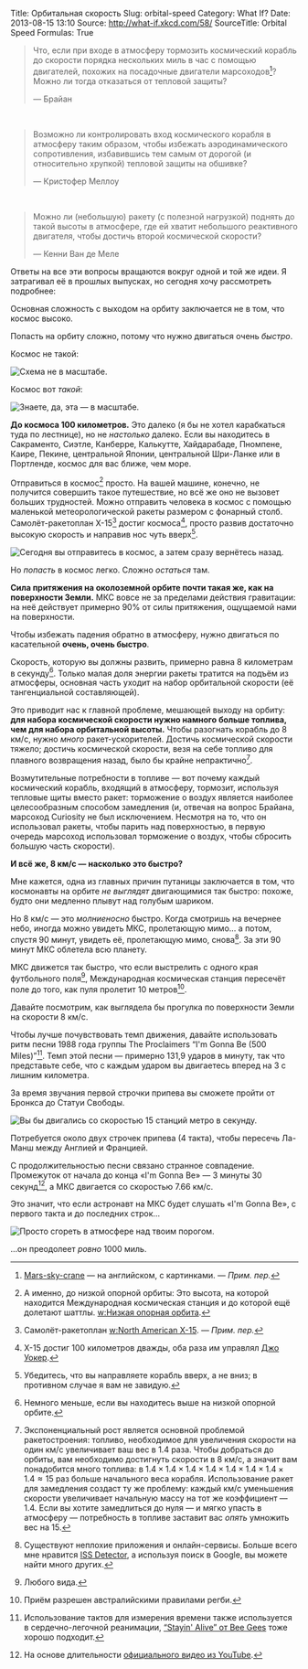 Title: Орбитальная скорость
Slug: orbital-speed
Category: What If?
Date: 2013-08-15 13:10
Source: http://what-if.xkcd.com/58/
SourceTitle: Orbital Speed
Formulas: True

> Что, если при входе в атмосферу тормозить космический корабль до скорости порядка нескольких миль в час с помощью двигателей, похожих на посадочные двигатели марсоходов[^1]? Можно ли тогда отказаться от тепловой защиты?
> 
> — Брайан

&nbsp;

> Возможно ли контролировать вход космического корабля в атмосферу таким образом, чтобы избежать аэродинамического сопротивления, избавившись тем самым от дорогой (и относительно хрупкой) тепловой защиты на обшивке?
> 
> — Кристофер Меллоу

&nbsp;

> Можно ли (небольшую) ракету (с полезной нагрузкой) поднять до такой высоты в атмосфере, где ей хватит небольшого реактивного двигателя, чтобы достичь второй космической скорости?
> 
> — Кенни Ван де Меле

Ответы на все эти вопросы вращаются вокруг одной и той же идеи. Я затрагивал её в прошлых выпусках, но сегодня хочу рассмотреть подробнее:

Основная сложность с выходом на орбиту заключается не в том, что космос высоко.

Попасть на орбиту сложно, потому что нужно двигаться очень _быстро_.

Космос не такой:

![](/uploads/058-orbital-speed/orbit_tall_ru.png "Схема не в масштабе.")

Космос вот _такой_:

![](/uploads/058-orbital-speed/orbit_wide_ru.png "Знаете, да, эта — в масштабе.")

**До космоса 100 километров.** Это далеко (я бы не хотел карабкаться туда по лестнице), но не _настолько_ далеко. Если вы находитесь в Сакраменто, Сиэтле, Канберре, Калькутте, Хайдарабаде, Пномпене, Каире, Пекине, центральной Японии, центральной Шри-Ланке или в Портленде, космос для вас ближе, чем море.

Отправиться в космос[^2] просто. На вашей машине, конечно, не получится совершить такое путешествие, но всё же оно не вызовет больших трудностей. Можно отправить человека в космос с помощью маленькой метеорологической ракеты размером с фонарный столб. Самолёт-ракетоплан X-15[^3] достиг космоса[^4], просто развив достаточно высокую скорость и направив нос чуть вверх[^5].

![](/uploads/058-orbital-speed/orbit_x15_ru.png "Сегодня вы отправитесь в космос, а затем сразу вернётесь назад.")

Но _попасть_ в космос легко. Сложно _остаться_ там.

**Сила притяжения на околоземной орбите почти такая же, как на поверхности Земли.** МКС вовсе не за пределами действия гравитации: на неё действует примерно 90% от силы притяжения, ощущаемой нами на поверхности.

Чтобы избежать падения обратно в атмосферу, нужно двигаться по касательной **очень, очень быстро**.

Скорость, которую вы должны развить, примерно равна 8 километрам в секунду[^6]. Только малая доля энергии ракеты тратится на подъём из атмосферы, основная часть уходит на набор орбитальной скорости (её тангенциальной составляющей).

Это приводит нас к главной проблеме, мешающей выходу на орбиту: **для набора космической скорости нужно намного больше топлива, чем для набора орбитальной высоты.** Чтобы разогнать корабль до 8 км/с, нужно _много_ ракет-ускорителей. Достичь космической скорости тяжело; достичь космической скорости, везя на себе топливо для плавного возвращения назад, было бы крайне непрактично[^7].

Возмутительные потребности в топливе — вот почему каждый космический корабль, входящий в атмосферу, тормозит, используя тепловые щиты вместо ракет: торможение о воздух является наиболее целесообразным способом замедления (и, отвечая на вопрос Брайана, марсоход Curiosity не был исключением. Несмотря на то, что он использовал ракеты, чтобы парить над поверхностью, в первую очередь марсоход использовал торможение о воздух, чтобы сбросить большую часть скорости).

**И всё же, 8 км/с — насколько это быстро?**

Мне кажется, одна из главных причин путаницы заключается в том, что космонавты на орбите _не выглядят_ двигающимися так быстро: похоже, будто они медленно плывут над голубым шариком.

Но 8 км/с — это _молниеносно_ быстро. Когда смотришь на вечернее небо, иногда можно увидеть МКС, пролетающую мимо… а потом, спустя 90 минут, увидеть её, пролетающую мимо, снова[^8]. За эти 90 минут МКС облетела всю планету.

МКС движется так быстро, что если выстрелить с одного края футбольного поля[^9], Международная космическая станция пересечёт поле до того, как пуля пролетит 10 метров[^10].

Давайте посмотрим, как выглядела бы прогулка по поверхности Земли на скорости 8 км/с.

Чтобы лучше почувствовать темп движения, давайте использовать ритм песни 1988 года группы The Proclaimers “I'm Gonna Be (500 Miles)”[^11]. Темп этой песни — примерно 131,9 ударов в минуту, так что представьте себе, что с каждым ударом вы двигаетесь вперед на 3 с лишним километра.

За время звучания первой строчки припева вы сможете пройти от Бронкса до Статуи Свободы.

![](/uploads/058-orbital-speed/orbit_nyc_ru.png "Вы бы двигались со скоростью 15 станций метро в секунду.")

Потребуется около двух строчек припева (4 такта), чтобы пересечь Ла-Манш между Англией и Францией.

С продолжительностью песни связано странное совпадение. Промежуток от начала до конца «I'm Gonna Be» — 3 минуты 30 секунд[^12], а МКС двигается со скоростью 7.66 км/с.

Это значит, что если астронавт на МКС будет слушать «I'm Gonna Be», с первого такта и до последних строк…

![](/uploads/058-orbital-speed/orbit_1000_ru.png "Просто сгореть в атмосфере над твоим порогом.")

…он преодолеет _ровно_ 1000 миль.

[^1]: [Mars-sky-crane](http://mars.jpl.nasa.gov/msl/mission/technology/insituexploration/edl/skycrane/) — на английском, с картинками. — *Прим. пер.*
[^2]: А именно, до низкой опорной орбиты: Это высота, на которой находится Международная космическая станция и до которой ещё долетают шаттлы. [w:Низкая опорная орбита](http://ru.wikipedia.org/wiki/Низкая_опорная_орбита).
[^3]: Самолёт-ракетоплан [w:North American X-15](http://ru.wikipedia.org/wiki/North_American_X-15). — *Прим. пер.*
[^4]: Х-15 достиг 100 километров дважды, оба раза им управлял [Джо Уокер](http://ru.wikipedia.org/wiki/Уокер,_Джозеф).
[^5]: Убедитесь, что вы направляете корабль вверх, а не вниз; в противном случае я вам не завидую.
[^6]: Немного меньше, если вы находитесь выше на низкой опорной орбите.
[^7]: Экспоненциальный рост является основной проблемой ракетостроения: топливо, необходимое для увеличения скорости на один км/с увеличивает ваш вес в 1.4 раза. Чтобы добраться до орбиты, вам необходимо достигнуть скорости в 8 км/с, а значит вам понадобится много топлива: в $1.4\times1.4\times1.4\times1.4\times1.4\times1.4\times1.4\times1.4\approx 15$ раз больше начального веса корабля. Использование ракет для замедления создаст ту же проблему: каждый км/с уменьшения скорости увеличивает начальную массу на тот же коэффициент — 1.4. Если вы хотите замедлиться до нуля — и мягко упасть в атмосферу — потребность в топливе заставит вас _опять_ умножить вес на 15.
[^8]: Существуют неплохие приложения и онлайн-сервисы. Больше всего мне нравится [ISS Detector](https://play.google.com/store/apps/details?id=com.runar.issdetector), а используя поиск в Google, вы можете найти много других.
[^9]: Любого вида.
[^10]: Приём разрешен австралийскими правилами регби.
[^11]: Использование тактов для измерения времени также используется в сердечно-легочной реанимации, [“Stayin' Alive” от Bee Gees](http://www.youtube.com/watch?v=I_izvAbhExY) тоже хорошо подходит.
[^12]: На основе длительности [официального видео из YouTube](http://www.youtube.com/watch?v=tbNlMtqrYS0).
